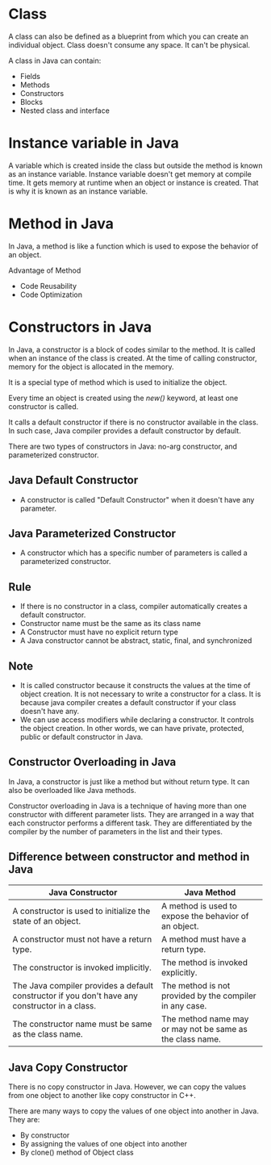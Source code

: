 # Class
A class can also be defined as a blueprint from which you can create an individual object. Class doesn't consume any space. It can't be physical.

A class in Java can contain:

- Fields
- Methods
- Constructors
- Blocks
- Nested class and interface

# Instance variable in Java
A variable which is created inside the class but outside the method is known as an instance variable. Instance variable doesn't get memory at compile time. It gets memory at runtime when an object or instance is created. That is why it is known as an instance variable.

# Method in Java
In Java, a method is like a function which is used to expose the behavior of an object.

Advantage of Method
- Code Reusability
- Code Optimization

# Constructors in Java
In Java, a constructor is a block of codes similar to the method. It is called when an instance of the class is created. At the time of calling constructor, memory for the object is allocated in the memory.

It is a special type of method which is used to initialize the object.

Every time an object is created using the *new()* keyword, at least one constructor is called.

It calls a default constructor if there is no constructor available in the class. In such case, Java compiler provides a default constructor by default.

There are two types of constructors in Java: no-arg constructor, and parameterized constructor.

## Java Default Constructor
  - A constructor is called "Default Constructor" when it doesn't have any parameter.

## Java Parameterized Constructor
  - A constructor which has a specific number of parameters is called a parameterized constructor.

## Rule
  - If there is no constructor in a class, compiler automatically creates a default constructor.
  - Constructor name must be the same as its class name
  - A Constructor must have no explicit return type
  - A Java constructor cannot be abstract, static, final, and synchronized

## Note
  - It is called constructor because it constructs the values at the time of object creation. It is not necessary to write a constructor for a class. It is because java compiler creates a default constructor if your class doesn't have any.
  - We can use access modifiers while declaring a constructor. It controls the object creation. In other words, we can have private, protected, public or default constructor in Java.

## Constructor Overloading in Java
In Java, a constructor is just like a method but without return type. It can also be overloaded like Java methods.

Constructor overloading in Java is a technique of having more than one constructor with different parameter lists. They are arranged in a way that each constructor performs a different task. They are differentiated by the compiler by the number of parameters in the list and their types.

## Difference between constructor and method in Java

| Java Constructor | Java Method |
| ---------------- | ----------- |
| A constructor is used to initialize the state of an object. |	A method is used to expose the behavior of an object. |
| A constructor must not have a return type. | A method must have a return type. |
| The constructor is invoked implicitly. | The method is invoked explicitly. |
| The Java compiler provides a default constructor if you don't have any constructor in a class. | The method is not provided by the compiler in any case. |
| The constructor name must be same as the class name. | The method name may or may not be same as the class name. |

## Java Copy Constructor
There is no copy constructor in Java. However, we can copy the values from one object to another like copy constructor in C++.

There are many ways to copy the values of one object into another in Java. They are:

- By constructor
- By assigning the values of one object into another
- By clone() method of Object class
